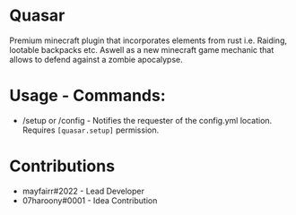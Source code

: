 # Quasar
Premium minecraft plugin that incorporates elements from rust i.e. Raiding, lootable backpacks etc. Aswell as a new minecraft game mechanic that allows to defend against a zombie apocalypse.

# Usage - Commands:
* /setup or /config - Notifies the requester of the config.yml location. Requires `[quasar.setup]` permission.

# Contributions
* mayfairr#2022 - Lead Developer
* 07haroony#0001 - Idea Contribution
